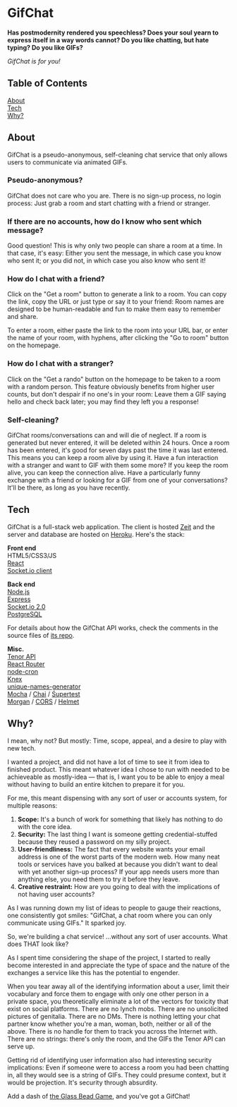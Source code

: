# GifChat

**Has postmodernity rendered you speechless? Does your soul yearn to express itself in a way words cannot? Do you like chatting, but hate typing? Do you like GIFs?**

*GifChat is for you!*

## Table of Contents
[About](#about)
<br>
[Tech](#tech)
<br>
[Why?](#why)
 

<a name="about"></a>
## About

GifChat is a pseudo-anonymous, self-cleaning chat service that only allows users to communicate via animated GIFs.

### Pseudo-anonymous?

GifChat does not care who you are. There is no sign-up process, no login process: Just grab a room and start chatting with a friend or stranger.

### If there are no accounts, how do I know who sent which message?

Good question! This is why only two people can share a room at a time. In that case, it's easy: Either you sent the message, in which case you know who sent it; or you did not, in which case you also know who sent it!

### How do I chat with a friend?
Click on the "Get a room" button to generate a link to a room. You can copy the link, copy the URL or just type or say it to your friend: Room names are designed to be human-readable and fun to make them easy to remember and share.

To enter a room, either paste the link to the room into your URL bar, or enter the name of your room, with hyphens, after clicking the "Go to room" button on the homepage.

### How do I chat with a stranger?
Click on the "Get a rando" button on the homepage to be taken to a room with a random person. This feature obviously benefits from higher user counts, but don't despair if no one's in your room: Leave them a GIF saying hello and check back later; you may find they left you a response!

### Self-cleaning?

GifChat rooms/conversations can and will die of neglect. If a room is generated but never entered, it will be deleted within 24 hours. Once a room has been entered, it's good for seven days past the time it was last entered. This means you can keep a room alive by using it. Have a fun interaction with a stranger and want to GIF with them some more? If you keep the room alive, you can keep the connection alive. Have a particularly funny exchange with a friend or looking for a GIF from one of your conversations? It'll be there, as long as you have recently.

<a name="tech"></a>
## Tech

GifChat is a full-stack web application. The client is hosted [Zeit](https://zeit.co/home) and the server and database are hosted on [Heroku](https://www.heroku.com). Here's the stack:

**Front end**
<br>
HTML5/CSS3/JS
<br>
[React](https://reactjs.org/)
<br>
[Socket.io client](https://socket.io/)

**Back end**
<br>
[Node.js](https://nodejs.org/en/)
<br>
[Express](https://expressjs.com/)
<br>
[Socket.io 2.0](https://socket.io/)
<br>
[PostgreSQL](https://www.postgresql.org/)

For details about how the GifChat API works, check the comments in the source files of [its repo](https://github.com/bradbautista/gifchat-api).

**Misc.**
<br>
[Tenor API](https://tenor.com/gifapi)
<br>
[React Router](https://reacttraining.com/react-router/)
<br>
[node-cron](https://github.com/node-cron/node-cron)
<br>
[Knex](https://knexjs.org/)
<br>
[unique-names-generator](https://github.com/andreasonny83/unique-names-generator#readme)
<br>
[Mocha](https://mochajs.org/) / [Chai](https://www.chaijs.com/) / [Supertest](https://github.com/visionmedia/supertest)
<br>
[Morgan](https://github.com/expressjs/morgan) / [CORS](https://github.com/expressjs/cors) / [Helmet](https://github.com/helmetjs/helmet)

<a name="why"></a>
## Why?

I mean, why not? But mostly: Time, scope, appeal, and a desire to play with new tech.

I wanted a project, and did not have a lot of time to see it from idea to finished product. This meant whatever idea I chose to run with needed to be achieveable as mostly-idea — that is, I want you to be able to enjoy a meal without having to build an entire kitchen to prepare it for you.

For me, this meant dispensing with any sort of user or accounts system, for multiple reasons:
1. **Scope:** It's a bunch of work for something that likely has nothing to do with the core idea. 
2. **Security:** The last thing I want is someone getting credential-stuffed because they reused a password on my silly project.
3. **User-friendliness:** The fact that every website wants your email address is one of the worst parts of the modern web. How many neat tools or services have you balked at because you didn't want to deal with yet another sign-up process? If your app needs users more than anything else, you need them to try it before they leave.
4. **Creative restraint:** How are you going to deal with the implications of not having user accounts?

As I was running down my list of ideas to people to gauge their reactions, one consistently got smiles: "GifChat, a chat room where you can only communicate using GIFs." It sparked joy.

So, we're building a chat service! ...without any sort of user accounts. What does THAT look like?

As I spent time considering the shape of the project, I started to really become interested in and appreciate the type of space and the nature of the exchanges a service like this has the potential to engender. 

When you tear away all of the identifying information about a user, limit their vocabulary and force them to engage with only one other person in a private space, you theoretically eliminate a lot of the vectors for toxicity that exist on social platforms. There are no lynch mobs. There are no unsolicited pictures of genitalia. There are no DMs. There is nothing letting your chat partner know whether you're a man, woman, both, neither or all of the above. There is no handle for them to track you across the Internet with. There are no strings: there's only the room, and the GIFs the Tenor API can serve up.

Getting rid of identifying user information also had interesting security implications: Even if someone were to access a room you had been chatting in, all they would see is a string of GIFs. They could presume context, but it would be projection. It's security through absurdity.

Add a dash of [the Glass Bead Game](https://en.wikipedia.org/wiki/The_Glass_Bead_Game#The_game), and you've got a GifChat!
